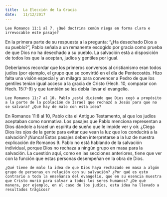 ```yaml
---
title:  La Elección de la Gracia
date:   11/12/2017
---
```


`Lee Romanos 11:1 al 7. ¿Qué doctrina común niega en forma clara e irrevocable este pasaje?`

En la primera parte de su respuesta a la pregunta: “¿Ha desechado Dios a su pueblo?”, Pablo señala a un remanente escogido por gracia como prueba de que Dios no ha desechado a su pueblo. La salvación está a disposición de todos los que la aceptan, judíos y gentiles por igual.

Deberíamos recordar que los primeros conversos al cristianismo eran todos judíos (por ejemplo, el grupo que se convirtió en el día de Pentecostés. Hizo falta una visión especial y un milagro para convencer a Pedro de que los gentiles tenían igual acceso a la gracia de Cristo (Hech. 10, comparar con Hech. 15:7-9) y que también se les debía llevar el evangelio.

`Lee Romanos 11:7 al 10. Pablo ¿está diciendo que Dios cegó a propósito a la parte de la población de Israel que rechazó a Jesús para que no se salvara? ¿Qué hay de malo con esta idea?`

En Romanos 11:8 al 10, Pablo cita el Antiguo Testamento, al que los judíos aceptaban como normativa. Los pasajes que Pablo menciona representan a Dios dándole a Israel un espíritu de sueño que le impide ver y oír. ¿Ciega Dios los ojos de la gente para evitar que vean la luz que los conducirá a la salvación? ¡Nunca! Estos pasajes deben interpretarse a la luz de nuestra explicación de Romanos 9. Pablo no está hablando de la salvación individual, porque Dios no rechaza a ningún grupo en masa para la salvación. La cuestión aquí, como en las secciones anteriores, tiene que ver con la función que estas personas desempeñan en la obra de Dios.

`¿Qué tiene de malo la idea de que Dios haya rechazado en masa a algún grupo de personas en relación con su salvación? ¿Por qué es esto contrario a toda la enseñanza del evangelio, que en su esencia muestra que Cristo murió para salvar a todos los seres humanos? ¿De qué manera, por ejemplo, en el caso de los judíos, esta idea ha llevado a resultados trágicos?`